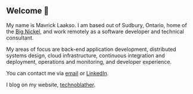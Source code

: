 ## Welcome 👋

My name is Mavrick Laakso. I am based out of Sudbury, Ontario, home of the [Big Nickel](https://en.wikipedia.org/wiki/Big_Nickel), and work remotely as a software developer and technical consultant.

My areas of focus are back-end application development, distributed systems design, cloud infrastructure, continuous integration and deployment, operations and monitoring, and developer experience.

You can contact me via [email](mailto:laakso.mavrick@gmail.com) or [LinkedIn](https://www.linkedin.com/in/mavrick-laakso-41004ab9/).

I blog on my website, [technoblather](https://www.technoblather.ca/?utm_source=github).
